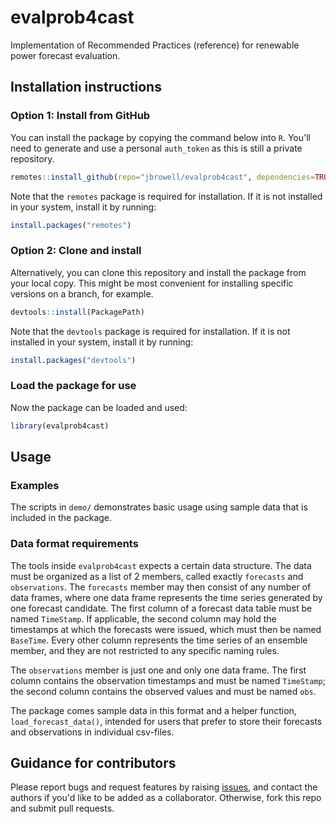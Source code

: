 # evalprob4cast
Implementation of Recommended Practices (reference) for renewable power forecast evaluation.

## Installation instructions

### Option 1: Install from GitHub
You can install the package by copying the command below into `R`. You'll need to generate and use a personal `auth_token` as this is still a private repository.
``` r
remotes::install_github(repo="jbrowell/evalprob4cast", dependencies=TRUE, auth_token)
```
Note that the `remotes` package is required for installation. If it is not installed in your system, install it by running:
``` r
install.packages("remotes")
```

### Option 2: Clone and install
Alternatively, you can clone this repository and install the package from your local copy. This might be most convenient for installing specific versions on a branch, for example.
```r
devtools::install(PackagePath)
```
Note that the `devtools` package is required for installation. If it is not installed in your system, install it by running:
```r
install.packages("devtools")
```


### Load the package for use
Now the package can be loaded and used:
``` r
library(evalprob4cast)
```

## Usage

### Examples
The scripts in `demo/` demonstrates basic usage using sample data that is included in the package.

### Data format requirements

The tools inside `evalprob4cast` expects a certain data structure. The data must be organized as a list of 2 members, called exactly `forecasts` and `observations`. The `forecasts` member may then consist of any number of data frames, where one data frame represents the time series generated by one forecast candidate. The first column of a forecast data table must be named `TimeStamp`. If applicable, the second column may hold the timestamps at which the forecasts were issued, which must then be named `BaseTime`. Every other column represents the time series of an ensemble member, and they are not restricted to any specific naming rules.

The `observations` member is just one and only one data frame. The first column contains the observation timestamps and must be named `TimeStamp`; the second column contains the observed values and must be named `obs`.

The package comes sample data in this format and a helper function, `load_forecast_data()`, intended for users that prefer to store their forecasts and observations in individual csv-files.

## Guidance for contributors

Please report bugs and request features by raising [issues](https://github.com/jbrowell/evalprob4cast/issues), and contact the authors if you'd like to be added as a collaborator. Otherwise, fork this repo and submit pull requests.
